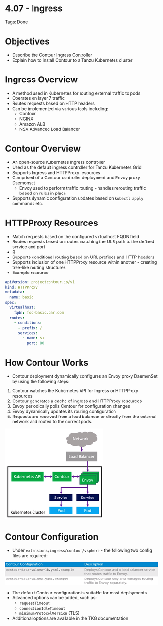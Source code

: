 # 4.07 - Ingress

Tags: Done

# Objectives

- Describe the Contour Ingress Controller
- Explain how to install Contour to a Tanzu Kubernetes cluster

# Ingress Overview

- A method used in Kubernetes for routing external traffic to pods
- Operates on layer 7 traffic
- Routes requests based on HTTP headers
- Can be implemented via various tools including:
    - Contour
    - NGINX
    - Amazon ALB
    - NSX Advanced Load Balancer

# Contour Overview

- An open-source Kubernetes ingress controller
- Used as the default ingress controller for Tanzu Kubernetes Grid
- Supports Ingress and HTTPProxy resources
- Comprised of a Contour controller deployment and Envoy proxy Daemonset
    - Envoy used to perform traffic routing - handles rerouting traffic based on rules in place
- Supports dynamic configuration updates based on `kubectl apply` commands etc.

# HTTPProxy Resources

- Match requests based on the configured virtualhost FQDN field
- Routes requests based on routes matching the ULR path to the defined service and port
- R
- Supports conditional routing based on URL prefixes and HTTP headers
- Supports inclusion of one HTTPProxy resource within another - creating tree-like routing structures
- Example resource:

```yaml
apiVersion: projectcontour.io/v1
kind: HTTPProxy
metadata:
  name: basic
spec:
  virtualhost:
    fqdn: foo-basic.bar.com
  routes:
    - conditions:
      - prefix: /
      services:
        - name: s1
          port: 80
```

# How Contour Works

- Contour deployment dynamically configures an Envoy proxy DaemonSet by using the following steps:
1. Contour watches the Kubernetes API for Ingress or HTTPProxy resources
2. Contour generates a cache of ingress and HTTPProxy resources
3. Envoy periodically polls Contour for configuration changes
4. Envoy dynamically updates its routing configuration
5. Requests are received from a load balancer or directly from the external network and routed to the correct pods.

![Untitled](4%2007%20-%20Ingress%20fe434242f80c4609b86e861a00eb43a1/Untitled.png)

# Contour Configuration

- Under `extensions/ingress/contour/vsphere` - the following two config files are required:

![Untitled](4%2007%20-%20Ingress%20fe434242f80c4609b86e861a00eb43a1/Untitled%201.png)

- The default Contour configuration is suitable for most deployments
- Advanced options can be added, such as:
    - `requestTimeout`
    - `connectionIdleTimeout`
    - `minimumProtocolVersion` (TLS)
- Additional options are available in the TKG documentation
